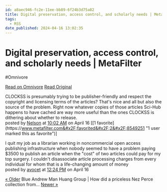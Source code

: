```yaml
---
id: a8aec946-fc2e-11ee-bb89-6f24b3d75a82
title: Digital preservation, access control, and scholarly needs | MetaFilter
tags:
  - RSS
date_published: 2024-04-16 13:02:35
---
```


# Digital preservation, access control, and scholarly needs | MetaFilter
#Omnivore

[Read on Omnivore](https://omnivore.app/me/digital-preservation-access-control-and-scholarly-needs-meta-fil-18ee890b84a)
[Read Original](https://www.metafilter.com/203363/Digital-preservation-access-control-and-scholarly-needs)



CLOCKSS is presumably trying to be publisher-friendly and respect the copyright and licensing terms of the articles? That&#39;s nice and all but also the source of the problem. Right now whatever copies of those articles Sci-Hub happens to have cached are way more useful than the ones CLOCKSS is dithering about whether to release.  
posted by [Nelson](https:&#x2F;&#x2F;www.metafilter.com&#x2F;user&#x2F;15582) at [10:02 AM](https:&#x2F;&#x2F;www.metafilter.com&#x2F;203363&#x2F;Digital-preservation-access-control-and-scholarly-needs#8549251) on April 16 \[[1 favorite](https:&#x2F;&#x2F;www.metafilter.com&#x2F;favorited&#x2F;2&#x2F;8549251 &quot;1 user marked this as favorite&quot;)\] 

I quit my job as a librarian working in noncommercial open access publishing infrastructure when nobody seemed to have a problem paying $3500 to publish an article when the &quot;cost&quot; of two articles could pay for my top surgery. I couldn&#39;t disassociate article processing charges from every individual for whom that is a life-changing amount of money  
posted by [avocet](https:&#x2F;&#x2F;www.metafilter.com&#x2F;user&#x2F;16626) at [12:24 PM](https:&#x2F;&#x2F;www.metafilter.com&#x2F;203363&#x2F;Digital-preservation-access-control-and-scholarly-needs#8549290) on April 16 

[« Older](https:&#x2F;&#x2F;www.metafilter.com&#x2F;203362&#x2F;Blue-Andrew-Man-Huang-Group) Blue Andrew Man Huang Group | How did a priceless Nez Perce collection from... [Newer »](https:&#x2F;&#x2F;www.metafilter.com&#x2F;203364&#x2F;How-did-a-priceless-Nez-Perce-collection-from-Idaho-end-up-in-Ohio) 

  